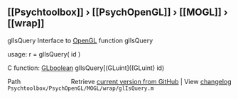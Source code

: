 ## [[Psychtoolbox]] &#8250; [[PsychOpenGL]] &#8250; [[MOGL]] &#8250; [[wrap]]

glIsQuery  Interface to [OpenGL](OpenGL) function glIsQuery  
  
usage:  r = glIsQuery( id )  
  
C function:  [GLboolean](GLboolean) glIsQuery[(GLuint]((GLuint) id)  




<div class="code_header" style="text-align:right;">
  <span style="float:left;">Path&nbsp;&nbsp;</span> <span class="counter">Retrieve <a href=
  "https://raw.github.com/Psychtoolbox-3/Psychtoolbox-3/beta/Psychtoolbox/PsychOpenGL/MOGL/wrap/glIsQuery.m">current version from GitHub</a> | View <a href=
  "https://github.com/Psychtoolbox-3/Psychtoolbox-3/commits/beta/Psychtoolbox/PsychOpenGL/MOGL/wrap/glIsQuery.m">changelog</a></span>
</div>
<div class="code">
  <code>Psychtoolbox/PsychOpenGL/MOGL/wrap/glIsQuery.m</code>
</div>

